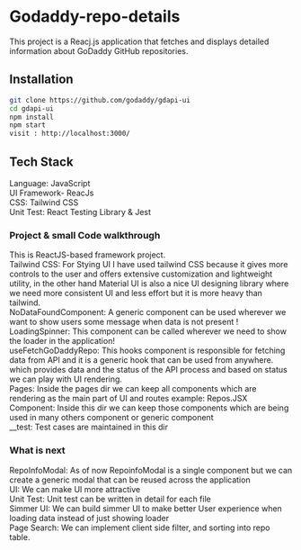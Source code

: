 Godaddy-repo-details
========

This project is a Reacj.js application that fetches and displays detailed information about GoDaddy GitHub repositories.

Installation
--------
```bash
git clone https://github.com/godaddy/gdapi-ui
cd gdapi-ui
npm install
npm start
visit : http://localhost:3000/
```

Tech Stack 
--------
Language: JavaScript <br />
UI Framework- ReacJs <br />
CSS: Tailwind CSS <br />
Unit Test: React Testing Library & Jest



### Project & small Code walkthrough 
This is ReactJS-based framework project. <br />
Tailwind CSS:    For Stying UI I have used tailwind CSS because it gives more controls to the user and offers extensive customization and lightweight utility, in the other hand Material UI is also a nice UI designing library where we need more consistent UI and less effort but it is more heavy than tailwind. <br />
NoDataFoundComponent:    A generic component can be used wherever we want to show users some message when data is not present ! <br />
LoadingSpinner:      This component can be called wherever we need to show the loader in the application! <br />
useFetchGoDaddyRepo:    This hooks component is responsible for fetching data from API and it is a generic hook that can be used from anywhere. which provides data and the status of the API process and based on status we can play with UI rendering. <br />
Pages: Inside the pages dir we can keep all components which  are rendering as the main part of UI and routes example: Repos.JSX <br />
Component: Inside this dir we can keep those components  which are being used in many others component or generic component <br />
__test: Test cases are maintained in this dir


### What is next
RepoInfoModal: As of now RepoinfoModal is a single component but we can create a generic modal that can be reused across the application <br />
UI: We can make UI more attractive <br />
Unit Test: Unit test can be written in detail for each file <br />
Simmer UI: We can build simmer UI to make better User experience when loading data instead of just showing loader <br />
Page Search: We can implement client side filter, and sorting into repo table.

